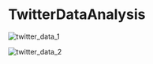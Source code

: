# TwitterDataAnalysis
![twitter_data_1](https://github.com/YashCGandhi/TwitterDataAnalysis/assets/35528420/945a283d-a714-4db2-9b8a-00ce0812980e)

![twitter_data_2](https://github.com/YashCGandhi/TwitterDataAnalysis/assets/35528420/0ee93030-dd4c-44ee-9049-af8235e8d2b9)
